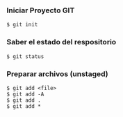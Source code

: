 ### Iniciar Proyecto GIT

    $ git init

### Saber el estado del respositorio

    $ git status

### Preparar archivos (unstaged)

    $ git add <file>
    $ git add -A
    $ git add .
    $ git add *